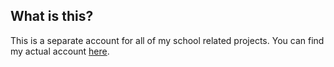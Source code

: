 ## What is this?

This is a separate account for all of my school related projects. 
You can find my actual account [here](https://github.com/Mystery3).
